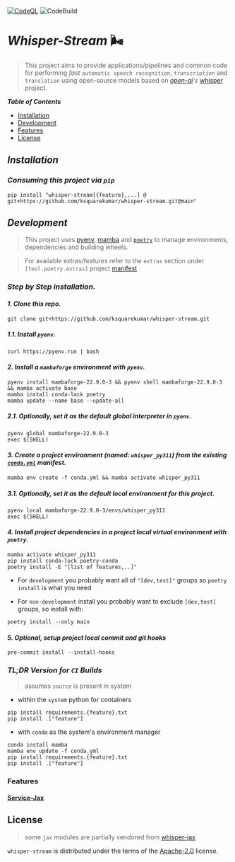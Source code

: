 [![CodeQL](https://github.com/ksquarekumar/whisper-stream/actions/workflows/github-code-scanning/codeql/badge.svg)](https://github.com/ksquarekumar/whisper-stream/actions/workflows/github-code-scanning/codeql) ![CodeBuild](https://codebuild.ap-south-1.amazonaws.com/badges?uuid=eyJlbmNyeXB0ZWREYXRhIjoiS2FMcnRKSWhrNE0zYk0wR3dBRzlQSWVjQVBsbHhsYmwySWt6SG9zU1NRVWdrN1ZkTjJLNi83R1JPd3NWaDM5eU9sS0hVUUd4ODdUSGZ2Z3NCajZQbGNBPSIsIml2UGFyYW1ldGVyU3BlYyI6InFIYTNab2s1a3oxdWJVTnYiLCJtYXRlcmlhbFNldFNlcmlhbCI6Mn0%3D&branch=main)

# _Whisper-Stream_ 🌬️

> This project aims to provide applications/pipelines and common code for performing _fast_ `automatic speech recognition`, `transcription` and `translation` using open-source models based on _[open-ai](https://openai.com/)'s_ [whisper](https://openai.com/research/whisper) project.

_**Table of Contents**_

- [Installation](#installation)
- [Development](#development)
- [Features](#features)
- [License](#license)

## _Installation_

### _Consuming this project via `pip`_

```shell
pip install "whisper-stream[{feature},...] @ git+https://github.com/ksquarekumar/whisper-stream.git@main"
```

## _Development_

> This project uses [pyenv](https://github.com/pyenv/pyenv), [mamba](https://github.com/mamba-org/mamba) and [`poetry`](https://python-poetry.org/) to manage environments, dependencies and building wheels.

> For available extras/features refer to the `extras` section under `[tool.poetry.extras]` project [manifest](https://github.com/ksquarekumar/whisper-stream/blob/main/pyproject.toml)

### _Step by Step installation._

#### _1. Clone this repo._

```
git clone git+https://github.com/ksquarekumar/whisper-stream.git
```

##### _1.1. Install `pyenv`._

```shell
curl https://pyenv.run | bash
```

#### _2. Install a `mambaforge` environment with `pyenv`._

```shell
pyenv install mambaforge-22.9.0-3 && pyenv shell mambaforge-22.9.0-3 && mamba activate base
mamba install conda-lock poetry
mamba update --name base --update-all
```

##### _2.1. Optionally, set it as the default global interpreter in `pyenv`._

```shell
pyenv global mambaforge-22.9.0-3
exec $(SHELL)
```

#### _3. Create a project environment **(named: `whisper_py311`)** from the existing [`conda.yml`](https://github.com/ksquarekumar/whisper-stream/blob/main/conda.yml) manifest._

```shell
mamba env create -f conda.yml && mamba activate whisper_py311
```

##### _3.1. Optionally, set it as the default local environment for this project._

```shell
pyenv local mambaforge-22.9.0-3/envs/whisper_py311
exec $(SHELL)
```

#### _4. Install project dependencies in a project local virtual environment with `poetry`._

```shell
mamba activate whisper_py311
pip install conda-lock poetry-conda
poetry install -E "[list of features,..]"
```

- For `development` you probably want all of `"[dev,test]"` groups so `poetry install` is what you need

- For `non-development` install you probably want to exclude `[dev,test]` groups, so install with:

```shell
poetry install --only main
```

#### _5. Optional, setup project local commit and git hooks_

```shell
pre-commit install --install-hooks
```

### _TL;DR Version for `CI` Builds_

> assumes `source` is present in system

- within the `system` python for containers

```console
pip install requirements.{feature}.txt
pip install .["feature"]
```

- with `conda` as the system's environment manager

```console
conda install mamba
mamba env update -f conda.yml
pip install requirements.{feature}.txt
pip install .["feature"]
```

### Features

#### [Service-Jax](./docs/ServiceJax.md)

## License

> some `jax` modules are partially vendored from [whisper-jax](https://github.com/sanchit-gandhi/whisper-jax)

`whisper-stream` is distributed under the terms of the [Apache-2.0](https://spdx.org/licenses/Apache-2.0.html) license.
